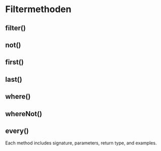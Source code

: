 # Filtermethoden

## filter()
## not()
## first()
## last()
## where()
## whereNot()
## every()

Each method includes signature, parameters, return type, and examples.
